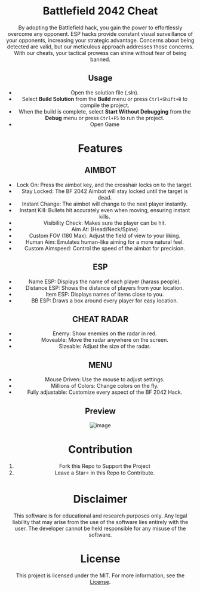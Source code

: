 <div align="center">

# Battlefield 2042 Cheat


By adopting the Battlefield hack, you gain the power to effortlessly overcome any opponent. ESP hacks provide constant visual surveillance of your opponents, increasing your strategic advantage. Concerns about being detected are valid, but our meticulous approach addresses those concerns. With our cheats, your tactical prowess can shine without fear of being banned.

## Usage
- Open the solution file (.sln).
- Select **Build Solution** from the **Build** menu or press `Ctrl+Shift+B` to compile the project.
- When the build is complete, select **Start Without Debugging** from the **Debug** menu or press `Ctrl+F5` to run the project.
- Open Game

# Features

## AIMBOT

- Lock On: Press the aimbot key, and the crosshair locks on to the target.
- Stay Locked: The BF 2042 Aimbot will stay locked until the target is dead.
- Instant Change: The aimbot will change to the next player instantly.
- Instant Kill: Bullets hit accurately even when moving, ensuring instant kills.
- Visibility Check: Makes sure the player can be hit.
- Aim At: (Head/Neck/Spine)
- Custom FOV (180 Max): Adjust the field of view to your liking.
- Human Aim: Emulates human-like aiming for a more natural feel.
- Custom Aimspeed: Control the speed of the aimbot for precision.

## ESP

- Name ESP: Displays the name of each player (harass people).
- Distance ESP: Shows the distance of players from your location.
- Item ESP: Displays names of items close to you.
- BB ESP: Draws a box around every player for easy location.

## CHEAT RADAR

- Enemy: Show enemies on the radar in red.
- Moveable: Move the radar anywhere on the screen.
- Sizeable: Adjust the size of the radar.

## MENU

- Mouse Driven: Use the mouse to adjust settings.
- Millions of Colors: Change colors on the fly.
- Fully adjustable: Customize every aspect of the BF 2042 Hack.

## Preview

![image](https://user-images.githubusercontent.com/102595927/161092470-605700fe-ea6e-42bb-b2e1-9fb118bc9a7c.png)



# Contribution

1. Fork this Repo to Support the Project
2. Leave a Star⭐ in this Repo to Contribute.

# Disclaimer 

This software is for educational and research purposes only. Any legal liability that may arise from the use of the software lies entirely with the user. The developer cannot be held responsible for any misuse of the software.

# License

This project is licensed under the MIT. For more information, see the [License](LICENSE).

